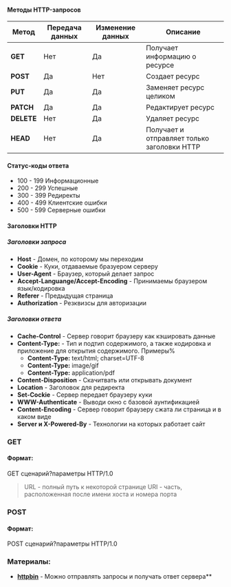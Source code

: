 #### Методы HTTP-запросов
| Метод  | Передача данных | Изменение данных | Описание                                    |
| ------ | --------------- | ---------------- | ------------------------------------------- |
| **GET**    | Нет             | Да               | Получает  информацию о ресурсе              |
| **POST**   | Да              | Нет              | Создает ресурс                              |
| **PUT**    | Да              | Да               | Заменяет ресурс целиком                     |
| **PATCH**  | Да              | Да               | Редактирует ресурс                          |
| **DELETE** | Нет             | Да               | Удаляет ресурс                              |
| **HEAD**   | Нет             | Да               | Получает и отправляет только заголовки HTTP |

#### Статус-коды ответа
- 100 - 199 Информационные
- 200 - 299 Успешные
- 300 - 399 Редиректы
- 400 - 499 Клиентские ошибки
- 500 - 599 Серверные ошибки

#### Заголовки HTTP

##### Заголовки запроса
- **Host** - Домен, по которому мы переходим
- **Cookie** - Куки, отдаваемые бразуером серверу
- **User-Agent** - Браузер, который делает запрос
- **Accept-Languange/Accept-Encoding** - Принимаемы браузером язык/кодировка
- **Referer** - Предыдущая страница
- **Authorization** - Резквизсы для авторизации

##### Заголовки ответа
- **Cache-Control** - Сервер говорит браузеру как кэшировать данные
- **Content-Type:** - Тип и подтип содержимого, а также кодировка и приложение для открытия содержимого. Примеры%
	-  **Content-Type:** text/html; charset=UTF-8
	-  **Content-Type:** image/gif
	-  **Content-Type:** application/pdf
- **Content-Disposition** - Скачитвать или открывать документ
- **Location** - Заголовок для редиректа
- **Set-Cockie** - Сервер передает браузеру куки
- **WWW-Authenticate** - Выводи окно с базовой аунтификацией
- **Content-Encoding** - Сервер говорит браузеру сжата ли страница и в каком виде
- **Server и X-Powered-By** - Технологии на которых работает сайт

### GET
#### Формат:
GET сценарий?параметры HTTP/1.0
> URL - полный путь к некоторой странице
> URI - часть, расположенная после имени хоста и номера порта
### POST
#### Формат:
POST сценарий?параметры HTTP/1.0

### Материалы:
- **[httpbin](https://httpbin.org/#/Cookies)** - Можно отправлять запросы и получать ответ сервера**
